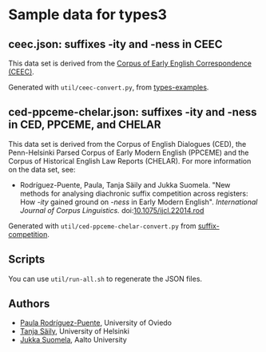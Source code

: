 # Sample data for types3

## ceec.json: suffixes -ity and -ness in CEEC

This data set is derived from the [Corpus of Early English Correspondence (CEEC)](https://varieng.helsinki.fi/CoRD/corpora/CEEC/).

Generated with `util/ceec-convert.py`, from [types-examples](https://github.com/suomela/types-examples).

## ced-ppceme-chelar.json: suffixes -ity and -ness in CED, PPCEME, and CHELAR

This data set is derived from the Corpus of English Dialogues (CED), the Penn-Helsinki Parsed Corpus of Early Modern English (PPCEME) and the Corpus of Historical English Law Reports (CHELAR). For more information on the data set, see:

- Rodríguez-Puente, Paula, Tanja Säily and Jukka Suomela. "New methods for analysing diachronic suffix competition across registers: How *-ity* gained ground on *-ness* in Early Modern English". *International Journal of Corpus Linguistics.* doi:[10.1075/ijcl.22014.rod](https://doi.org/10.1075/ijcl.22014.rod)

Generated with `util/ced-ppceme-chelar-convert.py` from [suffix-competition](https://github.com/suomela/suffix-competition).

## Scripts

You can use `util/run-all.sh` to regenerate the JSON files.

## Authors

- [Paula Rodríguez-Puente](https://www.usc-vlcg.es/PRP.htm), University of Oviedo
- [Tanja Säily](https://tanjasaily.fi/), University of Helsinki
- [Jukka Suomela](https://jukkasuomela.fi/), Aalto University
